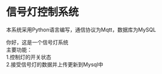# 信号灯控制系统
本系统采用Python语言编写，通信协议为Mqtt，数据库为MySQL  

你好，这是一个信号灯系统  
主要功能：  
1.控制灯的开关状态  
2.接受信号灯的数据并上传更新到Mysql中  


